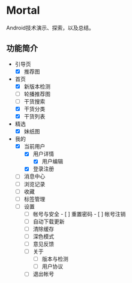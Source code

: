 # Mortal
Android技术演示、探索，以及总结。

## 功能简介

- 引导页
    - [x] 推荐图
- 首页
    - [x] 新版本检测
    - [ ] 轮播推荐图
    - [ ] 干货搜索
    - [x] 干货分类
    - [x] 干货列表
- 精选
    - [x] 妹纸图
- 我的
    - [x] 当前用户
        - [x] 用户详情
            - [x] 用户编辑
        - [x] 登录注册
    - [ ] 消息中心
    - [ ] 浏览记录
    - [ ] 收藏
    - [ ] 标签管理
    - [ ] 设置
        - [ ] 帐号与安全
                - [ ] 重置密码
                - [ ] 帐号注销
        - [ ] 自动下载更新
        - [ ] 清除缓存
        - [ ] 深色模式
        - [ ] 意见反馈
        - [ ] 关于
            - [ ] 版本与检测
            - [ ] 用户协议
        - [ ] 退出帐号
